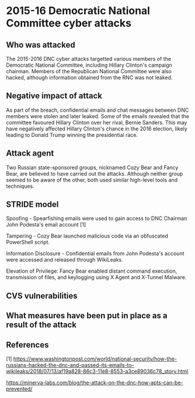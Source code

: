 # 2015-16 Democratic National Committee cyber attacks

## Who was attacked

The 2015-2016 DNC cyber attacks targetted various members of the Democratic National Committee, including Hillary Clinton's campaign chairman. Members of the Republican National Committee were also hacked, although information obtained from the RNC was not leaked.   

## Negative impact of attack

As part of the breach, confidential emails and chat messages between DNC members were stolen and later leaked. Some of the emails revealed that the committee favoured Hillary Clinton over her rival, Bernie Sanders. This may have negatively affected Hillary Clinton's chance in the 2016 election, likely leading to Donald Trump winning the presidential race.   

## Attack agent

Two Russian state-sponsored groups, nicknamed Cozy Bear and Fancy Bear, are believed to have carried out the attacks. Although neither group seemed to be aware of the other, both used similar high-level tools and techniques.   

## STRIDE model

Spoofing - Spearfishing emails were used to gain access to DNC Chairman John Podesta's email account [1]

Tampering - Cozy Bear launched malicious code via an obfuscated PowerShell script. 

Information Disclosure - Confidential emails from John Podesta's account were accessed and released through WikiLeaks.  

Elevation of Privilege: Fancy Bear enabled distant command execution, transmission of files, and keylogging using X Agent and X-Tunnel Malware.


## CVS vulnerabilities

## What measures have been put in place as a result of the attack

## References

[1] https://www.washingtonpost.com/world/national-security/how-the-russians-hacked-the-dnc-and-passed-its-emails-to-wikileaks/2018/07/13/af19a828-86c3-11e8-8553-a3ce89036c78_story.html

https://minerva-labs.com/blog/the-attack-on-the-dnc-how-apts-can-be-prevented/


